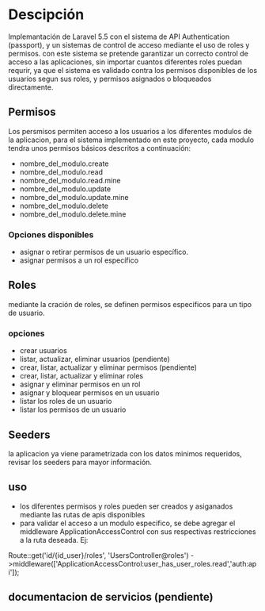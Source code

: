# Descipción

Implemantación de Laravel 5.5 con el sistema de API Authentication (passport), y un sistemas de control de acceso mediante el uso de roles y permisos. con este sistema se pretende garantizar un correcto control de acceso a las aplicaciones, sin importar cuantos diferentes roles puedan requrir, ya que el sistema es validado contra los permisos disponibles de los usuarios segun sus roles, y permisos asignados o bloqueados directamente.   

## Permisos
Los persmisos permiten acceso a los usuarios a los diferentes modulos de la aplicacion, para el sistema implementado en este proyecto, cada modulo tendra unos permisos básicos descritos a continuación:  
- nombre_del_modulo.create  
- nombre_del_modulo.read  
- nombre_del_modulo.read.mine  
- nombre_del_modulo.update  
- nombre_del_modulo.update.mine  
- nombre_del_modulo.delete  
- nombre_del_modulo.delete.mine  

### Opciones disponibles  
- asignar o retirar permisos de un usuario específico.  
- asignar permisos a un rol específico

## Roles
mediante la cración de roles, se definen permisos especificos para un tipo de usuario.

### opciones
- crear usuarios  
- listar, actualizar, eliminar usuarios (pendiente)  
- crear, listar, actualizar y eliminar permisos (pendiente)  
- crear, listar, actualizar y eliminar roles  
- asignar y eliminar permisos en un rol 
- asignar y bloquear permisos en un usuario  
- listar los roles de un usuario  
- listar los permisos de un usuario  

## Seeders
la aplicacion ya viene parametrizada con los datos minimos requeridos, revisar los seeders para mayor información.  

## uso   
- los diferentes permisos y roles pueden ser creados y asiganados mediante las rutas de apis disponibles  
- para validar el acceso a un modulo especifico, se debe agregar el middleware ApplicationAccessControl con sus respectivas restricciones a la ruta deseada. Ej:  

Route::get('id/{id_user}/roles', 'UsersController@roles')
->middleware(['ApplicationAccessControl:user_has_user_roles.read','auth:api']);   



## documentacion de servicios (pendiente)
